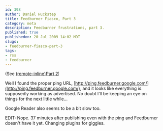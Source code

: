 ```yaml
--- 
id: 398
author: Daniel Huckstep
title: Feedburner Fiasco, Part 3
category: meta
description: Feedburner frustrations, part 3.
published: true
publishedon: 20 Jul 2009 14:02 MDT
slugs: 
- feedburner-fiasco-part-3
tags: 
- rss
- feedburner
---
```

(See [(remote-inline)Part 2](/2009/07/20/feedburner-fiasco-part-2))

Well I found the proper ping URL,
[http://ping.feedburner.google.com/](http://ping.feedburner.google.com/),
and it looks like everything is supposedly working as advertised. No
doubt I'll be keeping an eye on things for the next little while…

Google Reader also seems to be a bit slow too.

EDIT: Nope. 37 minutes after publishing even with the ping and
Feedburner doesn't have it yet. Changing plugins for giggles.

